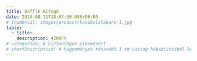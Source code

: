 ```yaml
---
title: Waffle Kifogó
date: 2020-08-11T18:07:16.000+06:00
# thumbnail: images/product/kanikulatakaro-1.jpg
table:
  - title:
    description: 4200Ft
# categories: A biztonságos pihenésért
# shortDescription: A hagyományos rácsvédő 1 cm vastag habszivacsból készült, így hatékony védelmet nyújt a baba fejének a kiságy rácsai ellen. Tökéletes választás azoknak, akik kényelmesen szeretnék elhelyezni a babafészket is a kiságyban, miközben megőrzik a baba biztonságát és komfortját. A praktikus kialakítás mellett a rácsvédő könnyen kezelhető és garantáltan megóvja a kicsit az esetleges ütközésektől. Árak pamutvászon anyag használata esetén értendők.
---
```

